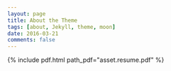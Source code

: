 ```yaml
---
layout: page
title: About the Theme
tags: [about, Jekyll, theme, moon]
date: 2016-03-21
comments: false
---
```


{% include pdf.html path_pdf="asset.resume.pdf" %}